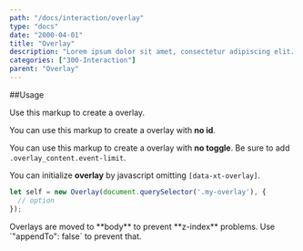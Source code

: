 ```yaml
---
path: "/docs/interaction/overlay"
type: "docs"
date: "2000-04-01"
title: "Overlay"
description: "Lorem ipsum dolor sit amet, consectetur adipiscing elit. Nunc tempus laoreet leo sit amet iaculis."
categories: ["300-Interaction"]
parent: "Overlay"
---
```


##Usage

Use this markup to create a overlay.

<script type="text/plain" class="language-markup">
  <button type="button" data-xt-overlay='{"targets": "#overlay-custom"}'>
    <span><!-- content --></span>
  </button>
  <div class="overlay_outer" id="overlay-custom">
    <div class="overlay">
      <div class="overlay_inner">
        <div class="overlay_design"></div>
        <button type="button" class="btn btn--close overlay_dismiss" aria-label="Close"><span></span></button>
        <div class="overlay_content">
          <!-- content -->
        </div>
      </div>
    </div>
  </div>
</script>

You can use this markup to create a overlay with **no id**.

<script type="text/plain" class="language-markup">
  <div data-xt-overlay>
    <button type="button">
      <span><!-- content --></span>
    </button>
    <div class="overlay_outer">
      <div class="overlay">
        <div class="overlay_inner">
          <div class="overlay_design"></div>
          <button type="button" class="btn btn--close overlay_dismiss" aria-label="Close"><span></span></button>
          <div class="overlay_content">
            <!-- content -->
          </div>
        </div>
      </div>
    </div>
  </div>
</script>

You can use this markup to create a overlay with **no toggle**. Be sure to add `.overlay_content.event-limit`.

<script type="text/plain" class="language-markup">
  <div class="overlay_outer" data-xt-overlay>
    <div class="overlay">
      <div class="overlay_inner">
        <div class="overlay_design"></div>
        <button type="button" class="btn btn--close overlay_dismiss" aria-label="Close"><span></span></button>
        <div class="overlay_content event-limit">
          <!-- content -->
        </div>
      </div>
    </div>
  </div>
</script>

You can initialize **overlay** by javascript omitting `[data-xt-overlay]`.

```jsx
let self = new Overlay(document.querySelector('.my-overlay'), {
  // option
});
```

<div class="alert">
  <div class="alert_content">
    Overlays are moved to **body** to prevent **z-index** problems. Use `"appendTo": false` to prevent that.
  </div>
</div>
